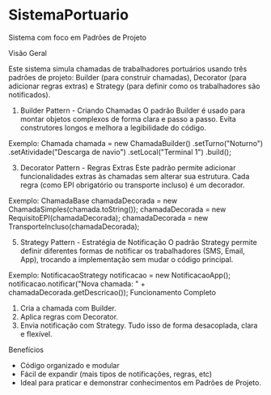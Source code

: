 # SistemaPortuario
Sistema com foco em Padrões de Projeto

Visão Geral

Este sistema simula chamadas de trabalhadores portuários usando três padrões de projeto: Builder (para
construir chamadas), Decorator (para adicionar regras extras) e Strategy (para definir como os trabalhadores
são notificados).

1. Builder Pattern - Criando Chamadas
O padrão Builder é usado para montar objetos complexos de forma clara e passo a passo. Evita construtores
longos e melhora a legibilidade do código.

Exemplo:
Chamada chamada = new ChamadaBuilder()
 .setTurno("Noturno")
 .setAtividade("Descarga de navio")
 .setLocal("Terminal 1")
 .build();
 
3. Decorator Pattern - Regras Extras
Este padrão permite adicionar funcionalidades extras às chamadas sem alterar sua estrutura. Cada regra
(como EPI obrigatório ou transporte incluso) é um decorador.

Exemplo:
ChamadaBase chamadaDecorada = new ChamadaSimples(chamada.toString());
chamadaDecorada = new RequisitoEPI(chamadaDecorada);
chamadaDecorada = new TransporteIncluso(chamadaDecorada);

5. Strategy Pattern - Estratégia de Notificação
O padrão Strategy permite definir diferentes formas de notificar os trabalhadores (SMS, Email, App),
trocando a implementação sem mudar o código principal.

Exemplo:
NotificacaoStrategy notificacao = new NotificacaoApp();
notificacao.notificar("Nova chamada: " + chamadaDecorada.getDescricao());
Funcionamento Completo
1. Cria a chamada com Builder.
2. Aplica regras com Decorator.
3. Envia notificação com Strategy.
Tudo isso de forma desacoplada, clara e flexível.

Benefícios
- Código organizado e modular
- Fácil de expandir (mais tipos de notificações, regras, etc)
- Ideal para praticar e demonstrar conhecimentos em Padrões de Projeto.
